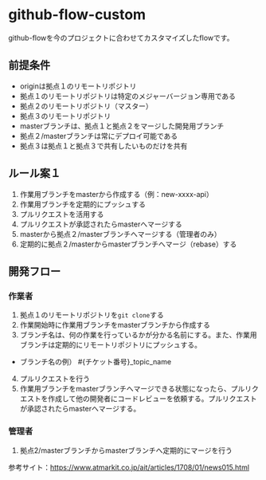 # github-flow-custom
github-flowを今のプロジェクトに合わせてカスタマイズしたflowです。

## 前提条件
- originは拠点１のリモートリポジトリ
- 拠点１のリモートリポジトリは特定のメジャーバージョン専用である
- 拠点２のリモートリポジトリ（マスター）
- 拠点３のリモートリポジトリ
- masterブランチは、拠点１と拠点２をマージした開発用ブランチ
- 拠点２/masterブランチは常にデプロイ可能である
- 拠点３は拠点１と拠点３で共有したいものだけを共有

## ルール案１
1. 作業用ブランチをmasterから作成する（例：new-xxxx-api）
2. 作業用ブランチを定期的にプッシュする
3. プルリクエストを活用する
4. プルリクエストが承認されたらmasterへマージする
5. masterから拠点２/masterブランチへマージする（管理者のみ）
6. 定期的に拠点２/masterからmasterブランチへマージ（rebase）する

## 開発フロー
### 作業者
1. 拠点１のリモートリポジトリを`git clone`する
2. 作業開始時に作業用ブランチをmasterブランチから作成する
3. ブランチ名は、何の作業を行っているかが分かる名前にする。また、作業用ブランチは定期的にリモートリポジトリにプッシュする。
  - ブランチ名の例） #{チケット番号}_topic_name
4. プルリクエストを行う
5. 作業用ブランチをmasterブランチへマージできる状態になったら、プルリクエストを作成して他の開発者にコードレビューを依頼する。プルリクエストが承認されたらmasterへマージする。

### 管理者
1. 拠点2/masterブランチからmasterブランチへ定期的にマージを行う

参考サイト：https://www.atmarkit.co.jp/ait/articles/1708/01/news015.html
